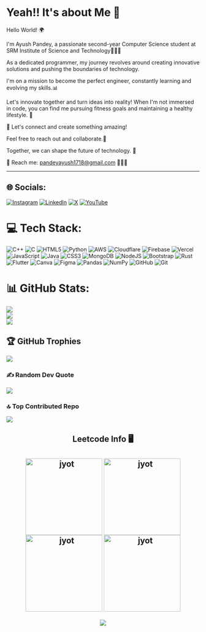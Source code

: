 # Yeah!! It's about Me 🥹
Hello World! 🌍

I'm Ayush Pandey, a passionate second-year Computer Science student at SRM Institute of Science and Technology👨🏻‍🎓

As a dedicated programmer, my journey revolves around creating innovative solutions and pushing the boundaries of technology.

I'm on a mission to become the perfect engineer, constantly learning and evolving my skills.📊


Let's innovate together and turn ideas into reality! When I'm not immersed in code, you can find me pursuing fitness goals and maintaining a healthy lifestyle. 💪

🌟 Let's connect and create something amazing!

Feel free to reach out and collaborate.💌 

Together, we can shape the future of technology. 🚀

💬 Reach me: pandeyayush1718@gmail.com 💌🫶🏻

---




## 🌐 Socials:
[![Instagram](https://img.shields.io/badge/Instagram-%23E4405F.svg?logo=Instagram&logoColor=white)](https://instagram.com/ayushpandey__1718____) [![LinkedIn](https://img.shields.io/badge/LinkedIn-%230077B5.svg?logo=linkedin&logoColor=white)](https://linkedin.com/in/ayushpandey1718) [![X](https://img.shields.io/badge/X-black.svg?logo=X&logoColor=white)](https://x.com/AYUSH1718PANDEY) [![YouTube](https://img.shields.io/badge/YouTube-%23FF0000.svg?logo=YouTube&logoColor=white)](https://youtube.com/@ayushh_lifts01) 

# 💻 Tech Stack:
![C++](https://img.shields.io/badge/c++-%2300599C.svg?style=plastic&logo=c%2B%2B&logoColor=white) ![C](https://img.shields.io/badge/c-%2300599C.svg?style=plastic&logo=c&logoColor=white) ![HTML5](https://img.shields.io/badge/html5-%23E34F26.svg?style=plastic&logo=html5&logoColor=white) ![Python](https://img.shields.io/badge/python-3670A0?style=plastic&logo=python&logoColor=ffdd54) ![AWS](https://img.shields.io/badge/AWS-%23FF9900.svg?style=plastic&logo=amazon-aws&logoColor=white) ![Cloudflare](https://img.shields.io/badge/Cloudflare-F38020?style=plastic&logo=Cloudflare&logoColor=white) ![Firebase](https://img.shields.io/badge/firebase-%23039BE5.svg?style=plastic&logo=firebase) ![Vercel](https://img.shields.io/badge/vercel-%23000000.svg?style=plastic&logo=vercel&logoColor=white) ![JavaScript](https://img.shields.io/badge/javascript-%23323330.svg?style=plastic&logo=javascript&logoColor=%23F7DF1E) ![Java](https://img.shields.io/badge/java-%23ED8B00.svg?style=plastic&logo=openjdk&logoColor=white) ![CSS3](https://img.shields.io/badge/css3-%231572B6.svg?style=plastic&logo=css3&logoColor=white) ![MongoDB](https://img.shields.io/badge/MongoDB-%234ea94b.svg?style=plastic&logo=mongodb&logoColor=white) ![NodeJS](https://img.shields.io/badge/node.js-6DA55F?style=plastic&logo=node.js&logoColor=white) ![Bootstrap](https://img.shields.io/badge/bootstrap-%238511FA.svg?style=plastic&logo=bootstrap&logoColor=white) ![Rust](https://img.shields.io/badge/rust-%23000000.svg?style=plastic&logo=rust&logoColor=white) ![Flutter](https://img.shields.io/badge/Flutter-%2302569B.svg?style=plastic&logo=Flutter&logoColor=white) ![Canva](https://img.shields.io/badge/Canva-%2300C4CC.svg?style=plastic&logo=Canva&logoColor=white) ![Figma](https://img.shields.io/badge/figma-%23F24E1E.svg?style=plastic&logo=figma&logoColor=white) ![Pandas](https://img.shields.io/badge/pandas-%23150458.svg?style=plastic&logo=pandas&logoColor=white) ![NumPy](https://img.shields.io/badge/numpy-%23013243.svg?style=plastic&logo=numpy&logoColor=white) ![GitHub](https://img.shields.io/badge/github-%23121011.svg?style=plastic&logo=github&logoColor=white) ![Git](https://img.shields.io/badge/git-%23F05033.svg?style=plastic&logo=git&logoColor=white)
# 📊 GitHub Stats:
![](https://github-readme-stats.vercel.app/api?username=ayushpandey1718&theme=dark&hide_border=false&include_all_commits=false&count_private=false)<br/>
![](https://github-readme-streak-stats.herokuapp.com/?user=ayushpandey1718&theme=dark&hide_border=false)<br/>
![](https://github-readme-stats.vercel.app/api/top-langs/?username=ayushpandey1718&theme=dark&hide_border=false&include_all_commits=false&count_private=false&layout=compact)


## 🏆 GitHub Trophies
![](https://github-profile-trophy.vercel.app/?username=ayushpandey1718&theme=holi&no-frame=false&no-bg=false&margin-w=4)

### ✍️ Random Dev Quote
![](https://quotes-github-readme.vercel.app/api?type=horizontal&theme=radical)

### 🔝 Top Contributed Repo
![](https://github-contributor-stats.vercel.app/api?username=ayushpandey1718&limit=5&theme=dark&combine_all_yearly_contributions=true)


<!-- Proudly created with GPRM ( https://gprm.itsvg.in ) -->






<div align="center"> 
  
<!--   <h2>🐍 Contributions 🐍</h2>
  <img alt="snake eating my contributions" src="https://raw.githubusercontent.com/salesp07/salesp07/output/github-contribution-grid-snake.svg" />
</div> -->

<h2 align="center">Leetcode Info 🖥️ <h2>  
<p align="center">
  <a href="https://leetcode.com/ayushpandey1718/" target="_blank"><img align="center" src="https://leetcode.com/static/images/badges/2024/gif/2024-10.gif" alt="jyot" height="200" width="200" /></a>
  <a href="https://leetcode.com/ayushpandey1718/" target="_blank"><img align="center" src="https://leetcode.com/static/images/badges/2024/gif/2024-09.gif" alt="jyot" height="200" width="200" /></a>
  <a href="https://leetcode.com/ayushpandey1718/" target="_blank"><img align="center" src="https://assets.leetcode.com/static_assets/marketing/2024-200.gif" alt="jyot" height="200" width="200" /></a>
  <a href="https://leetcode.com/ayushpandey1718/" target="_blank"><img align="center" src="https://assets.leetcode.com/static_assets/marketing/2024-100.gif" alt="jyot" height="200" width="200" /></a>
</p>
<p align="center">
  
  <img  align=top flex-grow=1 src="https://leetcard.jacoblin.cool/ayushpandey1718?theme=dark&font=Nunito&ext=heatmap" />  
</p>

<br/><br/>
